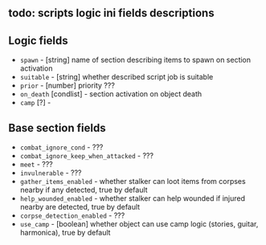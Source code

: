 ## todo: scripts logic ini fields descriptions

## Logic fields

- `spawn` - [string] name of section describing items to spawn on section activation
- `suitable` - [string] whether described script job is suitable
- `prior` - [number] priority ???
- `on_death` [condlist] - section activation on object death
- `camp` [?] -

## Base section fields

- `combat_ignore_cond` - ???
- `combat_ignore_keep_when_attacked` - ???
- `meet` - ???
- `invulnerable` - ???
- `gather_items_enabled` - whether stalker can loot items from corpses nearby if any detected, true by default
- `help_wounded_enabled` - whether stalker can help wounded if injured nearby are detected, true by default
- `corpse_detection_enabled` - ???
- `use_camp` - [boolean] whether object can use camp logic (stories, guitar, harmonica), true by default
